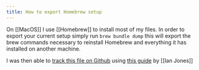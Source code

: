 ```yaml
---
title: How to export Homebrew setup
---
```


On [[MacOS]] I use [[Homebrew]] to install most of my files. In order to export your current setup simply run `brew bundle dump` this will export the brew commands necessary to reinstall Homebrew and everything it has installed on another machine.

I was then able to [track this file on Github](https://github.com/dschapman/.dot_files/blob/master/Brewfile) using [this guide](https://www.ianjones.us/2020-05-28-track-your-dotfiles) by [[Ian Jones]]

